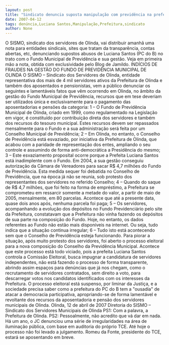 ```yaml
---
layout: post
title: "Sindicato denuncia suposta manipulação com previdência na prefeitura de Luciana Santos"
date: 2007-04-12
tags: denúncia,Luciana Santos,Manipulação,Prefeitura,sindicato
author: None
---
```

O SISMO, sindicato dos servidores de Olinda, vai distribuir amanhã uma nota para entidades sindicais, sites que tratam da transparência, contas abertas, etc, denunciando supostos abusos de Luciana Santos (PC do B) no trato com o Fundo Municipal de Previdência e sua gestão. 
Veja em primeira mão a nota, obtida com exclusividade pelo Blog de Jamildo.
INDÍCIOS DE FRAUDES NA GESTÃO DO FUNDO DE PREVIDÊNCIA MUNICIPAL DE OLINDA
O SISMO – Sindicato dos Servidores de Olinda, entidade representativa dos mais de 4 mil servidores ativos da Prefeitura de Olinda e também dos aposentados e pensionistas, vem a público denunciar os seguintes e lamentáveis fatos que vêm ocorrendo em Olinda, no âmbito da gestão do Fundo Municipal de Previdência, recursos que em tese deveriam ser utilizados única e exclusivamente para o pagamento das aposentadorias e pensões da categoria:
1 – O Fundo de Previdência Municipal de Olinda, criado em 1999, como regulamentado na Legislação em vigor, é constituído por contribuição direta dos servidores e também dos recursos do tesouro municipal. Estes recursos devem ser repassados mensalmente para o Fundo e a sua administração será feita por um Conselho Municipal de Previdência;
2 – Em Olinda, no entanto, o Conselho de Previdência está esvaziado, por iniciativa da Prefeitura de Olinda, que acabou com a paridade de representação dos entes, ampliando o seu controle e assumindo de forma anti-democrática a Presidência do mesmo;
3 – Este esvaziamento proposital ocorre porque a Prefeita Luciana Santos está inadimplente com o Fundo. Em 2004, a sua gestão conseguiu autorização da Câmara de Vereadores para sacar R$ 4,7 milhões do Fundo de Previdência. Esta medida sequer foi debatida no Conselho de Previdência, que na época já não se reunia, sob protesto dos representantes dos servidores no referido Conselho;
4 – Quando do saque de R$ 4,7 milhões, que foi feito na forma de empréstimo, a Prefeitura se comprometeu em ressarcir somente a metade do valor, a partir de maio de 2005, mensalmente, em 80 parcelas. Acontece que até a presente data, quase dois anos após, nenhuma parcela foi paga;
5 – Os servidores, acompanhando a evolução dos depósitos no Fundo Previdenciário pelo site da Prefeitura, constatavam que a Prefeitura não vinha fazendo os depósitos de sua parte na composição do Fundo. Hoje, no entanto, os dados referentes ao Fundo não estão mais disponíveis na internet. Ou seja, tudo indica que a situação continua irregular;
6 – Tudo isto está acontecendo sem que o Conselho de Previdência esteja funcionando. Para piorar a situação, após muito protesto dos servidores, foi aberto o processo eleitoral para a nova composição do Conselho da Previdência Municipal. Acontece que este processo está todo viciado, pois a prefeita Luciana Santos controla a Comissão Eleitoral, busca impugnar a candidatura de servidores independentes, não está fazendo o processo de forma transparente, abrindo assim espaços para denúncias que já nos chegam, como o recrutamento de servidores contratados, sem direito a voto, para descarregar votos nos candidatos identificados com os interesses da Prefeitura. O processo eleitoral está suspenso, por liminar da Justiça, e a sociedade precisa saber como a prefeitura do PC do B tem a \"ousadia\" de atacar a democracia participativa, apropriando-se de forma lamentável e revoltante dos recursos da aposentadoria e pensão dos servidores municipais de Olinda.
Olinda, 12 de abril de 2007
Diretoria do SISMO – Sindicato dos Servidores Municipais de Olinda
PS1: Com a palavra, a Prefeitura de Olinda.
PS2: Pessoalmente, não acredito que vá dar em nada. Há um ano, o JC denunciou uma série de irregularidades na área de iluminação pública, com base em auditoria do próprio TCE. Até hoje o processo não foi levado a julgamento. Romeu da Fonte, presidente do TCE, estará se aposentando em breve. 